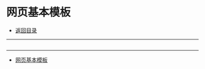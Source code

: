 # 网页基本模板

- [返回目录](./README.md)

---

<section class="img-flex-box" >
  <section><img class="lazy-image" data-src="../../images/webfront/course-images/img0011.png" alt=""></section>
  <section><img class="lazy-image" data-src="../../images/webfront/course-images/img0012.png" alt=""></section>
  <section><img class="lazy-image" data-src="../../images/webfront/course-images/img0013.png" alt=""></section>
  <section><img class="lazy-image" data-src="../../images/webfront/course-images/img0014.png" alt=""></section>
  <section><img class="lazy-image" data-src="../../images/webfront/course-images/img0015.png" alt=""></section>
  <section><img class="lazy-image" data-src="../../images/webfront/course-images/img0016.png" alt=""></section>
  <section><img class="lazy-image" data-src="../../images/webfront/course-images/img0017.png" alt=""></section>
  <section><img class="lazy-image" data-src="../../images/webfront/course-images/img0018.png" alt=""></section>
  <section><img class="lazy-image" data-src="../../images/webfront/course-images/img0019.png" alt=""></section>
  <section><img class="lazy-image" data-src="../../images/webfront/course-images/img0020.png" alt=""></section>
</section>

---

- [网页基本模板](#网页基本模板)

<!-- js处理背景和css样式 -->
<script type="module" src="/js/github.js"></script>
